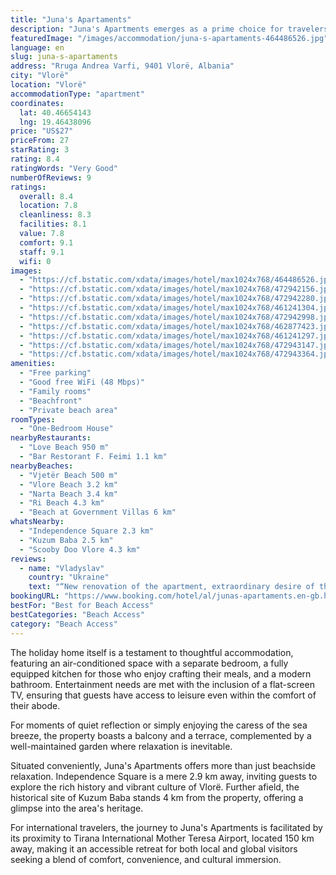```yaml
---
title: "Juna's Apartaments"
description: "Juna's Apartments emerges as a prime choice for travelers seeking a serene beachfront escape in Vlorë."
featuredImage: "/images/accommodation/juna-s-apartaments-464486526.jpg"
language: en
slug: juna-s-apartaments
address: "Rruga Andrea Varfi, 9401 Vlorë, Albania"
city: "Vlorë"
location: "Vlorë"
accommodationType: "apartment"
coordinates:
  lat: 40.46654143
  lng: 19.46438096
price: "US$27"
priceFrom: 27
starRating: 3
rating: 8.4
ratingWords: "Very Good"
numberOfReviews: 9
ratings:
  overall: 8.4
  location: 7.8
  cleanliness: 8.3
  facilities: 8.1
  value: 7.8
  comfort: 9.1
  staff: 9.1
  wifi: 0
images:
  - "https://cf.bstatic.com/xdata/images/hotel/max1024x768/464486526.jpg?k=5f9cd8dd9ebcc5a6ddd24e3dd069b688cb676acb0ee27bc183893d1bdce71000&o=&hp=1"
  - "https://cf.bstatic.com/xdata/images/hotel/max1024x768/472942156.jpg?k=e9cbdf7c756c141bc00379a037c15919ec853834b0d9d9bc9c6d723f8e1703d6&o=&hp=1"
  - "https://cf.bstatic.com/xdata/images/hotel/max1024x768/472942280.jpg?k=7e866da2a0c5368886f234de7c0372a36dbefef3243b88c4be9db046b28ccdd7&o=&hp=1"
  - "https://cf.bstatic.com/xdata/images/hotel/max1024x768/461241304.jpg?k=1d1900585df8c8c24078e67a68dec052819b7ad07608ae96359dad755fb9b133&o=&hp=1"
  - "https://cf.bstatic.com/xdata/images/hotel/max1024x768/472942998.jpg?k=3493466b25caad3287a47deb4662357c88929189b671a8bb5d984a889e9fa13e&o=&hp=1"
  - "https://cf.bstatic.com/xdata/images/hotel/max1024x768/462877423.jpg?k=5e975e99836f7e35fe301317388277947b9f140f76f84819b636183dd5cbb2b4&o=&hp=1"
  - "https://cf.bstatic.com/xdata/images/hotel/max1024x768/461241297.jpg?k=fe720b62fdce4a5a413b89bc311e7a59ff9c4fd1b459091f8445f8ec3ddfb4d9&o=&hp=1"
  - "https://cf.bstatic.com/xdata/images/hotel/max1024x768/472943147.jpg?k=3391e2a55b4892b55c3aa820cc5406893cd17f1d8acce8d68b73cc0acef30e8a&o=&hp=1"
  - "https://cf.bstatic.com/xdata/images/hotel/max1024x768/472943364.jpg?k=d80c07e66d6621775604b93b419714ae333546ed8a5adcabbf170f4fcfc1aa26&o=&hp=1"
amenities:
  - "Free parking"
  - "Good free WiFi (48 Mbps)"
  - "Family rooms"
  - "Beachfront"
  - "Private beach area"
roomTypes:
  - "One-Bedroom House"
nearbyRestaurants:
  - "Love Beach 950 m"
  - "Bar Restorant F. Feimi 1.1 km"
nearbyBeaches:
  - "Vjetër Beach 500 m"
  - "Vlore Beach 3.2 km"
  - "Narta Beach 3.4 km"
  - "Ri Beach 4.3 km"
  - "Beach at Government Villas 6 km"
whatsNearby:
  - "Independence Square 2.3 km"
  - "Kuzum Baba 2.5 km"
  - "Scooby Doo Vlore 4.3 km"
reviews:
  - name: "Vladyslav"
    country: "Ukraine"
    text: "“New renovation of the apartment, extraordinary desire of the owners to help”"
bookingURL: "https://www.booking.com/hotel/al/junas-apartaments.en-gb.html?aid=8035640"
bestFor: "Best for Beach Access"
bestCategories: "Beach Access"
category: "Beach Access"
---
```


The holiday home itself is a testament to thoughtful accommodation, featuring an air-conditioned space with a separate bedroom, a fully equipped kitchen for those who enjoy crafting their meals, and a modern bathroom. Entertainment needs are met with the inclusion of a flat-screen TV, ensuring that guests have access to leisure even within the comfort of their abode.

For moments of quiet reflection or simply enjoying the caress of the sea breeze, the property boasts a balcony and a terrace, complemented by a well-maintained garden where relaxation is inevitable.

Situated conveniently, Juna's Apartments offers more than just beachside relaxation. Independence Square is a mere 2.9 km away, inviting guests to explore the rich history and vibrant culture of Vlorë. Further afield, the historical site of Kuzum Baba stands 4 km from the property, offering a glimpse into the area's heritage.

For international travelers, the journey to Juna's Apartments is facilitated by its proximity to Tirana International Mother Teresa Airport, located 150 km away, making it an accessible retreat for both local and global visitors seeking a blend of comfort, convenience, and cultural immersion.